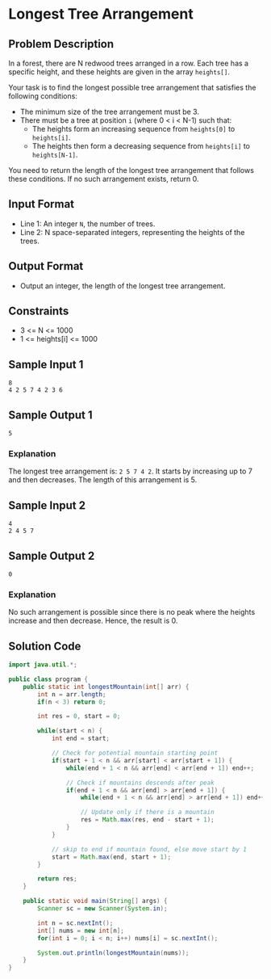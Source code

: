 # Longest Tree Arrangement

## Problem Description

In a forest, there are N redwood trees arranged in a row. Each tree has a specific height, and these heights are given in the array `heights[]`.

Your task is to find the longest possible tree arrangement that satisfies the following conditions:
- The minimum size of the tree arrangement must be 3.
- There must be a tree at position `i` (where 0 < i < N-1) such that:
  - The heights form an increasing sequence from `heights[0]` to `heights[i]`.
  - The heights then form a decreasing sequence from `heights[i]` to `heights[N-1]`.

You need to return the length of the longest tree arrangement that follows these conditions. If no such arrangement exists, return 0.

## Input Format
- Line 1: An integer `N`, the number of trees.
- Line 2: N space-separated integers, representing the heights of the trees.

## Output Format
- Output an integer, the length of the longest tree arrangement.

## Constraints
- 3 <= N <= 1000
- 1 <= heights[i] <= 1000

## Sample Input 1  
```
8
4 2 5 7 4 2 3 6
```

## Sample Output 1  
```
5
```

### Explanation  
The longest tree arrangement is: `2 5 7 4 2`. It starts by increasing up to 7 and then decreases. The length of this arrangement is 5.

## Sample Input 2  
```
4
2 4 5 7
```

## Sample Output 2  
```
0
```

### Explanation  
No such arrangement is possible since there is no peak where the heights increase and then decrease. Hence, the result is 0.

## Solution Code  

```java
import java.util.*;

public class program {
    public static int longestMountain(int[] arr) {
        int n = arr.length;
        if(n < 3) return 0;

        int res = 0, start = 0;

        while(start < n) {
            int end = start;

            // Check for potential mountain starting point
            if(start + 1 < n && arr[start] < arr[start + 1]) {
                while(end + 1 < n && arr[end] < arr[end + 1]) end++;

                // Check if mountains descends after peak
                if(end + 1 < n && arr[end] > arr[end + 1]) {
                    while(end + 1 < n && arr[end] > arr[end + 1]) end++;

                    // Update only if there is a mountain
                    res = Math.max(res, end - start + 1);
                }
            }

            // skip to end if mountain found, else move start by 1
            start = Math.max(end, start + 1);
        }

        return res;
    }

    public static void main(String[] args) {
        Scanner sc = new Scanner(System.in);

        int n = sc.nextInt();
        int[] nums = new int[n];
        for(int i = 0; i < n; i++) nums[i] = sc.nextInt();

        System.out.println(longestMountain(nums));
    }
}
```